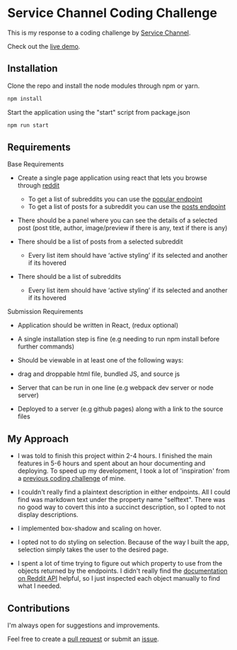 # Service Channel Coding Challenge 
This is my response to a coding challenge by [Service Channel](https://servicechannel.com/).

Check out the [live demo](https://alvinnguyen116.github.io/sc-coding-challenge/). 

## Installation
Clone the repo and install the node modules through npm or yarn. 
 
```bash
npm install 
```

Start the application using the "start" script from package.json 
```bash 
npm run start 
```

## Requirements 
Base Requirements

 - Create a single page application using react that lets you browse through [reddit](https://www.reddit.com/)
    - To get a list of subreddits you can use the [popular endpoint](https://www.reddit.com/subreddits/popular.json?raw_json=1)
    - To get a list of posts for a subreddit you can use the [posts endpoint](https://www.reddit.com/r/politics/hot.json)
 - There should be a panel where you can see the details of a selected post 
  (post title, author, image/preview if there is any, text if there is any)

 - There should be a list of posts from a selected subreddit

   - Every list item should have ‘active styling’ if its selected and another if its hovered

 - There should be a list of subreddits 

   - Every list item should have ‘active styling’ if its selected and another if its hovered

Submission Requirements

 - Application should be written in React, (redux optional) 

 - A single installation step is fine (e.g needing to run npm install before further commands)

 - Should be viewable in at least one of the following ways:

 - drag and droppable html file, bundled JS, and source js

 - Server that can be run in one line (e.g webpack dev server or node server)

 - Deployed to a server (e.g github pages) along with a link to the source files
 
## My Approach 
 - I was told to finish this project within 2-4 hours. I finished the main features in 5-6 hours 
 and spent about an hour documenting and deploying. 
 To speed up my development, I took a lot of 'inspiration' from a 
 [previous coding challenge](https://alvinnguyen116.github.io/jobox-coding-challenge/) of mine.  
 
 - I couldn't really find a plaintext description in either endpoints. All I could find was markdown text 
 under the property name "selftext". There was no good way to covert this into a succinct description, so I opted 
 to not display descriptions. 
 
 - I implemented box-shadow and scaling on hover.
 
 - I opted not to do styling on selection. Because of the way I built the app, selection simply 
 takes the user to the desired page. 
 
 - I spent a lot of time trying to figure out which property to use from the objects returned by the endpoints. 
 I didn't really find the [documentation on Reddit API](https://www.reddit.com/dev/api/) helpful, so I just inspected 
 each object manually to find what I needed. 
 
## Contributions 
 I'm always open for suggestions and improvements.
 
 Feel free to create a [pull request](https://github.com/alvinnguyen116/sc-coding-challenge/pulls) 
 or submit an [issue](https://github.com/alvinnguyen116/sc-coding-challenge/issues).